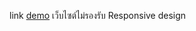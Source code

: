 link [demo](https://phenphet.github.io/Thai-tourism/src/index.html)
เว็บไซต์ไม่รองรับ Responsive design
